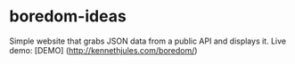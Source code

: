 # boredom-ideas
Simple website that grabs JSON data from a public API and displays it.
Live demo: [DEMO] (http://kennethjules.com/boredom/)
